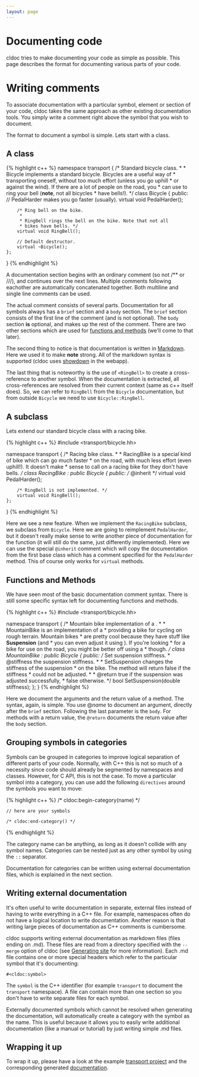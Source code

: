 ```yaml
---
layout: page
---
```


# Documenting code
cldoc tries to make documenting your code as simple as possible. This page
describes the format for documenting various parts of your code.

# Writing comments
To associate documentation with a particular symbol, element or section of your
code, cldoc takes the same approach as other existing documentation tools. You
simply write a comment right above the symbol that you wish to document.

The format to document a symbol is simple. Lets start with a class.

## A class
{% highlight c++ %}
namespace transport
{
	/* Standard bicycle class.
	 *
	 * Bicycle implements a standard bicycle. Bicycles are a useful way of
	 * transporting oneself, without too much effort (unless you go uphill
	 * or against the wind). If there are a lot of people on the road, you
	 * can use <RingBell> to ring your bell (**note**, not all bicycles
	 * have bells!).
	 */
	class Bicycle
	{
	public:
		// PedalHarder makes you go faster (usually).
		virtual void PedalHarder();

		/* Ring bell on the bike.
		 *
		 * RingBell rings the bell on the bike. Note that not all
		 * bikes have bells. */
		virtual void RingBell();

		// Default destructor.
		virtual ~Bicycle();
	};
}
{% endhighlight %}

A documentation section begins with an ordinary comment (so not /** or ///), and
continues over the next lines. Multiple comments following eachother are automatically
concatenated together. Both multiline and single line comments can be used.

The actual comment consists of several parts. Documentation for all symbols
always has a `brief` section and a `body` section. The `brief` section consists
of the first line of the comment (and is not optional). The `body` section
**is** optional, and makes up the rest of the comment. There are two other
sections which are used for [functions and methods](#functions_and_methods)
(we'll come to that later).

The second thing to notice is that documentation is written in
[Markdown](http://daringfireball.net/projects/markdown). Here we used it to
make **note** strong. All of the markdown syntax is supported (cldoc uses
[showdown](https://github.com/coreyti/showdown) in the webapp).

The last thing that is noteworthy is the use of `<RingBell>` to create a cross-reference
to another symbol. When the documentation is extracted, all cross-references
are resolved from their current context (same as c++ itself does). So, we can
refer to `RingBell` from the `Bicycle` documentation, but from outside
`Bicycle` we need to use `Bicycle::RingBell`.

## A subclass
Lets extend our standard bicycle class with a racing bike.

{% highlight c++ %}
#include <transport/bicycle.hh>

namespace transport
{
	/* Racing bike class.
	 *
	 * RacingBike is a special kind of bike which can go much faster
	 * on the road, with much less effort (even uphill!). It doesn't make
	 * sense to call <RingBell> on a racing bike for they don't have bells.
	 */
	class RacingBike : public Bicycle
	{
	public:
		/* @inherit */
		virtual void PedalHarder();

		/* RingBell is not implemented. */
		virtual void RingBell();
	};
}
{% endhighlight %}

Here we see a new feature. When we implement the `RacingBike` subclass, we
subclass from `Bicycle`. Here we are going to reimplement `PedalHarder`, but
it doesn't really make sense to write another piece of documentation for
the function (it will still do the same, just differently implemented). Here
we can use the special `@inherit` comment which will copy the documentation
from the first base class which has a comment specified for the `PedalHarder`
method. This of course only works for `virtual` methods.

## Functions and Methods
We have seen most of the basic documentation comment syntax. There is still some
specific syntax left for documenting functions and methods.

{% highlight c++ %}
#include <transport/bicycle.hh>

namespace transport
{
	/* Mountain bike implementation of a <Bicycle>.
	 *
	 * MountainBike is an implementation of a <Bicycle>
	 * providing a bike for cycling on rough terrain. Mountain bikes
	 * are pretty cool because they have stuff like **Suspension** (and
	 * you can even adjust it using <SetSuspension>). If you're looking
	 * for a bike for use on the road, you might be better off using a
	 * <RacingBike> though.
	 */
	class MountainBike : public Bicycle
	{
	public:
		/* Set suspension stiffness.
		 * @stiffness the suspension stiffness.
		 *
		 * SetSuspension changes the stiffness of the suspension
		 * on the bike. The method will return false if the stiffness
		 * could not be adjusted.
		 *
		 * @return true if the suspension was adjusted successfully,
		 *         false otherwise.
		 */
		bool SetSuspension(double stiffness);
	};
}
{% endhighlight %}

Here we document the arguments and the return value of a method. The syntax,
again, is simple. You use @*name* to document an argument, directly after the
`brief` section. Following the last parameter is the `body`. For methods with
a return value, the `@return` documents the return value after the `body`
section.

## Grouping symbols in categories
Symbols can be grouped in categories to improve logical separation of different
parts of your code. Normally, with C++ this is not so much of a necessity since
code should already be segmented by namespaces and classes. However, for C API,
this is not the case. To move a particular symbol into a category, you can
use add the following `directives` around the symbols you want to move:

{% highlight c++ %}
    /* cldoc:begin-category(name) */

    // here are your symbols

    /* cldoc:end-category() */
{% endhighlight %}

The category name can be anything, as long as it doesn't collide with any symbol
names. Categories can be nested just as any other symbol by using the `::` separator.

Documentation for categories can be written using external documentation files,
which is explained in the next section.

## Writing external documentation
It's often useful to write documentation in separate, external files instead of
having to write everything in a C++ file. For example, namespaces often do not
have a logical location to write documentation. Another reason is that writing
large pieces of documentation as C++ comments is cumbersome.

cldoc supports writing external documentation as markdown files (files ending
on .md). These files are read from a directory specified with the `--merge`
option of cldoc (see [Generating site](generating.html) for more information).
Each .md file contains one or more special headers which refer to the particular
symbol that it's documenting:

	#<cldoc:symbol>

The `symbol` is the C++ identifier (for example `transport` to document the
`transport` namespace). A file can contain more than one section so you don't
have to write separate files for each symbol.

Externally documented symbols which cannot be resolved when generating the
documentation, will automatically create a category with the symbol as the name.
This is useful because it allows you to easily write additional documentation
(like a manual or tutorial) by just writing simple .md files.

## Wrapping it up
To wrap it up, please have a look at the example
[transport project](https://github.com/jessevdk/cldoc/example) and the
corresponding generated [documentation](transport.html).
